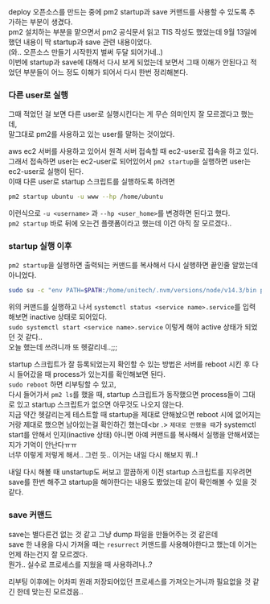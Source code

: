 deploy 오픈소스를 만드는 중에 pm2 startup과 save 커맨드를 사용할 수 있도록 추가하는 부분이 생겼다. <br />
pm2 설치하는 부분을 맡으면서 pm2 공식문서 읽고 TIS 작성도 했었는데 9월 13일에 했던 내용이 딱 startup과 save 관련 내용이었다.<br />
(와.. 오픈소스 만들기 시작한지 벌써 두달 되어가네..)<br />
이번에 startup과 save에 대해서 다시 보게 되었는데 보면서 그때 이해가 안된다고 적었던 부분들이 어느 정도 이해가 되어서 다시 한번 정리해본다.<br />


### 다른 user로 실행

그때 적었던 걸 보면 다른 user로 실행시킨다는 게 무슨 의미인지 잘 모르겠다고 했는데,<br />
말그대로 pm2를 사용하고 있는 user를 말하는 것이었다.<br />

aws ec2 서버를 사용하고 있어서 원격 서버 접속할 때 ec2-user로 접속을 하고 있다.<br />
그래서 접속하면 user는 ec2-user로 되어있어서 `pm2 startup`을 실행하면 user는 ec2-user로 실행이 된다.<br />
이때 다른 user로 startup 스크립트를 실행하도록 하려면
```bash
pm2 startup ubuntu -u www --hp /home/ubuntu
```
이런식으로 `-u <username>` 과 `--hp <user_home>`를 변경하면 된다고 했다.<br />
`pm2 startup` 바로 뒤에 오는건 플랫폼이라고 했는데 이건 아직 잘 모르겠다..

### startup 실행 이후
`pm2 startup`을 실행하면 출력되는 커맨드를 복사해서 다시 실행하면 끝인줄 알았는데 아니었다.<br />

```bash
sudo su -c "env PATH=$PATH:/home/unitech/.nvm/versions/node/v14.3/bin pm2 startup <distribution> -u <user> --hp <home-path>
```

위의 커맨드를 실행하고 나서 `systemctl status <service name>.service`를 입력해보면 inactive 상태로 되어있다.<br />
`sudo systemctl start <service name>.service` 이렇게 해야 active 상태가 되었던 것 같다..<br />
오늘 했는데 쓰려니까 또 헷갈리네..;;;

startup 스크립트가 잘 등록되었는지 확인할 수 있는 방법은 서버를 reboot 시킨 후 다시 들어갔을 때 process가 있는지를 확인해보면 된다.<br />
`sudo reboot` 하면 리부팅할 수 있고,<br />
다시 들어가서 `pm2 ls`를 했을 때, startup 스크립트가 동작했으면 process들이 그대로 있고 startup 스크립트가 없으면 아무것도 나오지 않는다.<br />
지금 약간 헷갈리는게 테스트할 때 startup을 제대로 안해놨으면 reboot 시에 없어지는거랑 제대로 했으면 남아있는걸 확인하긴 했는데<br .>
`제대로 안했을 때`가 systemctl start를 안해서 인지(inactive 상태) 아니면 아예 커맨드를 복사해서 실행을 안해서였는지가 기억이 안난다ㅠㅠ<br />
너무 이렇게 저렇게 해서.. 그런 듯.. 이거는 내일 다시 해보지 뭐..!

내일 다시 해볼 때 unstartup도 써보고 깔끔하게 이전 startup 스크립트를 지우려면 save를 한번 해주고 startup을 해야한다는 내용도 봤었는데 같이 확인해볼 수 있을 것 같다.<br />

### save 커맨드
save는 별다른건 없는 것 같고 그냥 dump 파일을 만들어주는 것 같은데<br />
save 한 내용을 다시 가져올 때는 `resurrect` 커맨드를 사용해야한다고 했는데 이거는 언제 하는건지 잘 모르겠다.<br />
뭔가.. 실수로 프로세스를 지웠을 때 사용하려나..?

리부팅 이후에는 어차피 원래 저장되어있던 프로세스를 가져오는거니까 필요없을 것 같긴 한데 맞는진 모르겠음..